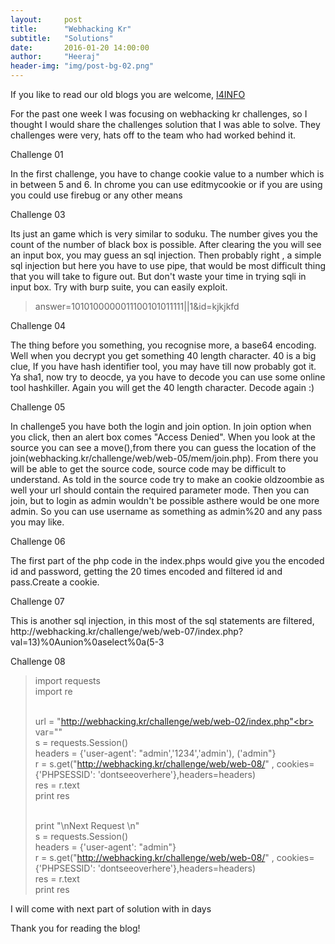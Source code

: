 ```yaml
---
layout:     post
title:      "Webhacking Kr"
subtitle:   "Solutions"
date:       2016-01-20 14:00:00
author:     "Heeraj"
header-img: "img/post-bg-02.png"
---
```

<script type='text/javascript' src='//eclkmpbn.com/adServe/banners?tid=98477_161886_3&type=footer&size=468x60'></script>
<p> If you like to read our old blogs you are welcome, <a href="http://heeraj123.wordpress.com">I4INFO</a> </p>

<p>For the past one week I was focusing on webhacking kr challenges, so I thought I would share the challenges solution that I was able to solve. They challenges were very, hats off to the team who had worked behind it.</p>

<p>Challenge 01</p>

<p>In the first challenge, you have to change cookie value to a number which is in between 5 and 6. In chrome you can use editmycookie or if you are using you could use firebug or any other means</p>

<p>Challenge 03</p>

<p>Its just an game which is very similar to soduku. The number gives you the count of the number of black box is possible. After clearing the you will see an input box, you may guess an sql injection. Then probably right , a simple sql injection but here you have to use pipe, that would be most difficult thing that you will take to figure out. But don't waste your time in trying sqli in input box. Try with burp suite, you can easily exploit.</p>

<blockquote>answer=1010100000011100101011111||1&id=kjkjkfd</blockquote>

<p>Challenge 04</p>

<p>The thing before you something, you recognise more, a base64 encoding. Well when you decrypt you get something 40 length character. 40 is a big clue, If you have hash identifier tool, you may have till now probably got it. Ya sha1, now try to deocde, ya you have to decode you can use some online tool hashkiller. Again you will get the 40 length character. Decode again :)</p>

<p>Challenge 05</p>

<p>In challenge5 you have both the login and join option. In join option when you click, then an alert box comes "Access Denied". When you look at the source you can see a move(),from there you can guess the location of the join(webhacking.kr/challenge/web/web-05/mem/join.php). From there you will be able to get the source code, source code may be difficult to understand. As told in the source code try to make an cookie oldzoombie as well your url should contain the required parameter mode. Then you can join, but to login as admin wouldn't be possible asthere would be one more admin. So you can use username as something as admin%20 and any pass you may like.</p>

<p>Challenge 06</p>

<p>The first part of the  php code in the index.phps would give you the encoded id and password, getting the 20 times encoded and filtered id and pass.Create a cookie.</p>

<p>Challenge 07</p>

<p>This is another sql injection, in this most of the sql statements are filtered, http://webhacking.kr/challenge/web/web-07/index.php?val=13)%0Aunion%0aselect%0a(5-3  </p>

<p>Challenge 08</p>

<blockquote>
import requests<br>
import re<br><br>

url = "http://webhacking.kr/challenge/web/web-02/index.php"<br>
var=""<br>
s = requests.Session()<br>
headers = {'user-agent': "admin','1234','admin'), ('admin"}<br>
r = s.get("http://webhacking.kr/challenge/web/web-08/" , cookies={'PHPSESSID': 'dontseeoverhere'},headers=headers)<br>
res = r.text<br>
print res<br><br>

print "\nNext Request \n"<br>
s = requests.Session()<br>
headers = {'user-agent': "admin"}<br>
r = s.get("http://webhacking.kr/challenge/web/web-08/" , cookies={'PHPSESSID': 'dontseeoverhere'},headers=headers)<br>
res = r.text<br>
print res<br>
</blockquote>

<p>I will come with next part of solution with in days</p>

<p>Thank you for reading the blog! </p>
